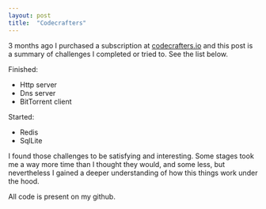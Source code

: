 ```yaml
---
layout: post
title:  "Codecrafters"
---
```


3 months ago I purchased a subscription at [codecrafters.io](https://codecrafters.io) and this post is a summary of challenges I completed or tried to. See the list below.

Finished:
- Http server
- Dns server
- BitTorrent client

Started:
- Redis 
- SqlLite

I found those challenges to be satisfying and interesting. Some stages took me a way more time than I thought they would, and some less, but nevertheless I gained a deeper understanding of how this things work under the hood.

All code is present on my github.
